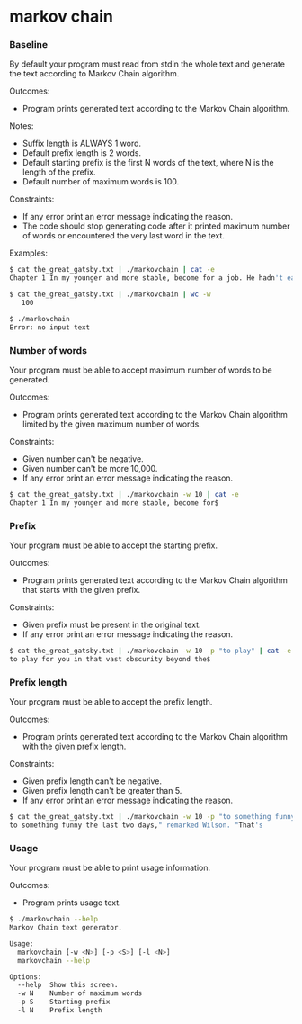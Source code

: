 # markov chain

### Baseline

By default your program must read from stdin the whole text and generate the text according to Markov Chain algorithm.

Outcomes:

- Program prints generated text according to the Markov Chain algorithm.

Notes:

- Suffix length is ALWAYS 1 word.
- Default prefix length is 2 words.
- Default starting prefix is the first N words of the text, where N is the length of the prefix.
- Default number of maximum words is 100.

Constraints:

- If any error print an error message indicating the reason.
- The code should stop generating code after it printed maximum number of words or encountered the very last word in the text.

Examples:

```bash
$ cat the_great_gatsby.txt | ./markovchain | cat -e
Chapter 1 In my younger and more stable, become for a job. He hadn't eat anything for a long, silent time. It was the sound of someone splashing after us over the confusion a long many-windowed room which overhung the terrace. Eluding Jordan's undergraduate who was well over sixty, and Maurice A. Flink and the great bursts of leaves growing on the air now. "How do you want? What do you like Europe?" she exclaimed surprisingly. "I just got here a minute. "Yes." He hesitated. "Was she killed?" "Yes." "I thought you didn't, if you'll pardon my--you see, I carry$
```
```bash
$ cat the_great_gatsby.txt | ./markovchain | wc -w
   100
```
```bash
$ ./markovchain
Error: no input text
```

### Number of words

Your program must be able to accept maximum number of words to be generated.

Outcomes:

- Program prints generated text according to the Markov Chain algorithm limited by the given maximum number of words.

Constraints:

- Given number can't be negative.
- Given number can't be more 10,000.
- If any error print an error message indicating the reason.

```bash
$ cat the_great_gatsby.txt | ./markovchain -w 10 | cat -e
Chapter 1 In my younger and more stable, become for$
```
### Prefix

Your program must be able to accept the starting prefix.

Outcomes:

- Program prints generated text according to the Markov Chain algorithm that starts with the given prefix.

Constraints:

- Given prefix must be present in the original text.
- If any error print an error message indicating the reason.

```bash
$ cat the_great_gatsby.txt | ./markovchain -w 10 -p "to play" | cat -e
to play for you in that vast obscurity beyond the$
```
### Prefix length

Your program must be able to accept the prefix length.

Outcomes:

- Program prints generated text according to the Markov Chain algorithm with the given prefix length.

Constraints:

- Given prefix length can't be negative.
- Given prefix length can't be greater than 5.
- If any error print an error message indicating the reason.

```bash
$ cat the_great_gatsby.txt | ./markovchain -w 10 -p "to something funny" -l 3
to something funny the last two days," remarked Wilson. "That's
```

### Usage

Your program must be able to print usage information.

Outcomes:

- Program prints usage text.

```bash
$ ./markovchain --help
Markov Chain text generator.

Usage:
  markovchain [-w <N>] [-p <S>] [-l <N>]
  markovchain --help

Options:
  --help  Show this screen.
  -w N    Number of maximum words
  -p S    Starting prefix
  -l N    Prefix length
```
